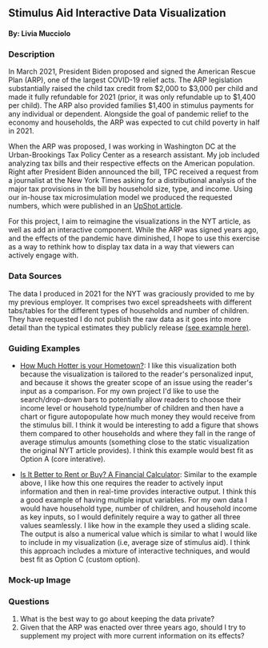 ## Stimulus Aid Interactive Data Visualization

#### By: Livia Mucciolo

### Description

In March 2021, President Biden proposed and signed the American Rescue Plan (ARP), one of the largest COVID-19 relief acts. The ARP legislation substantially raised the child tax credit from $2,000 to $3,000 per child and made it fully refundable for 2021 (prior, it was only refundable up to $1,400 per child). The ARP also provided families $1,400 in stimulus payments for any individual or dependent. 
Alongside the goal of pandemic relief to the economy and households, the ARP was expected to cut child poverty in half in 2021. 

When the ARP was proposed, I was working in Washington DC at the Urban-Brookings Tax Policy Center as a research assistant. My job included analyzing tax bills and their respective effects on the American population. Right after President Biden announced the bill, TPC received a request from a journalist at the New York Times asking for a distributional analysis of the major tax provisions in the bill by household size, type, and income. Using our in-house tax microsimulation model we produced the requested numbers, which were published in an [UpShot article](https://www.nytimes.com/2021/03/12/upshot/stimulus-bill-money-families.html). 

For this project, I aim to reimagine the visualizations in the NYT article, as well as add an interactive component. While the ARP was signed years ago, and the effects of the pandemic have diminished, I hope to use this exercise as a way to rethink how to display tax data in a way that viewers can actively engage with. 

### Data Sources
The data I produced in 2021 for the NYT was graciously provided to me by my previous employer. It comprises two excel spreadsheets with different tabs/tables for the different types of households and number of children. They have requested I do not publish the raw data as it goes into more detail than the typical estimates they publicly release [(see example here)](https://taxpolicycenter.org/model-estimates/american-rescue-plan-act-2021-final-version-passed-senate-and-house-march-2021/t21-0).

### Guiding Examples

* [How Much Hotter is your Hometown?](https://www.nytimes.com/interactive/2018/08/30/climate/how-much-hotter-is-your-hometown.html):
I like this visualization both because the visualization is tailored to the reader's personalized input, and because it shows the greater scope of an issue using the reader's input as a comparison. For my own project I'd like to use the search/drop-down bars to potentially allow readers to choose their income level or household type/number of children and then have a chart or figure autopopulate how much money they would receive from the stimulus bill. I think it would be interesting to add a figure that shows them compared to other households and where they fall in the range of average stimulus amounts (something close to the static visualization the original NYT article provides). I think this example would best fit as Option A (core interative).

* [Is It Better to Rent or Buy? A Financial Calculator](https://www.nytimes.com/interactive/2024/upshot/buy-rent-calculator.html):
Similar to the example above, I like how this one requires the reader to actively input information and then in real-time provides interactive output. I think this a good example of having multiple input variables. For my own data I would have household type, number of children, and household income as key inputs, so I would definitely require a way to gather all three values seamlessly. I like how in the example they used a sliding scale. The output is also a numerical value which is similar to what I would like to include in my visualization (i.e, average size of stimulus aid). I think this approach includes a mixture of interactive techniques, and would best fit as Option C (custom option).
  
### Mock-up Image


### Questions
1. What is the best way to go about keeping the data private?
2. Given that the ARP was enacted over three years ago, should I try to supplement my project with more current information on its effects? 



